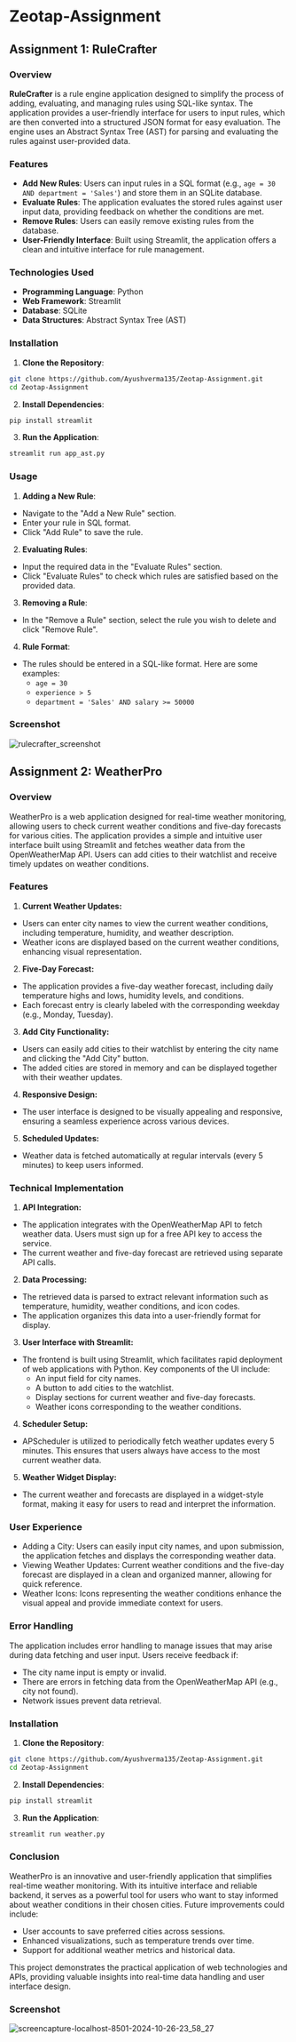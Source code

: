 # Zeotap-Assignment


## Assignment 1: RuleCrafter

### Overview

**RuleCrafter** is a rule engine application designed to simplify the process of adding, evaluating, and managing rules using SQL-like syntax. The application provides a user-friendly interface for users to input rules, which are then converted into a structured JSON format for easy evaluation. The engine uses an Abstract Syntax Tree (AST) for parsing and evaluating the rules against user-provided data.

### Features

- **Add New Rules**: Users can input rules in a SQL format (e.g., `age = 30 AND department = 'Sales'`) and store them in an SQLite database.
- **Evaluate Rules**: The application evaluates the stored rules against user input data, providing feedback on whether the conditions are met.
- **Remove Rules**: Users can easily remove existing rules from the database.
- **User-Friendly Interface**: Built using Streamlit, the application offers a clean and intuitive interface for rule management.

### Technologies Used

- **Programming Language**: Python
- **Web Framework**: Streamlit
- **Database**: SQLite
- **Data Structures**: Abstract Syntax Tree (AST)

### Installation

1. **Clone the Repository**:
```bash
git clone https://github.com/Ayushverma135/Zeotap-Assignment.git
cd Zeotap-Assignment
```

2. **Install Dependencies**:
  ```bash
  pip install streamlit
  ```

3. **Run the Application**:
  ```bash
  streamlit run app_ast.py
  ```

### Usage
1. **Adding a New Rule**:
   
  - Navigate to the "Add a New Rule" section.
  - Enter your rule in SQL format.
  - Click "Add Rule" to save the rule.

2. **Evaluating Rules**:

  - Input the required data in the "Evaluate Rules" section.
  - Click "Evaluate Rules" to check which rules are satisfied based on the provided data.

3. **Removing a Rule**:

  - In the "Remove a Rule" section, select the rule you wish to delete and click "Remove Rule".

4. **Rule Format**:
   
  - The rules should be entered in a SQL-like format. Here are some examples:
      - `age = 30`
      - `experience > 5`
      - `department = 'Sales' AND salary >= 50000`

### Screenshot

![rulecrafter_screenshot](https://github.com/user-attachments/assets/235ae6ca-f071-4d94-9ab4-db69392044f4)

## Assignment 2: WeatherPro 

### Overview 

WeatherPro is a web application designed for real-time weather monitoring, allowing users to check 
current weather conditions and five-day forecasts for various cities. The application provides a 
simple and intuitive user interface built using Streamlit and fetches weather data from the 
OpenWeatherMap API. Users can add cities to their watchlist and receive timely updates on weather 
conditions. 

### Features 
1. **Current Weather Updates:**
  - Users can enter city names to view the current weather conditions, including temperature, 
humidity, and weather description. 
  - Weather icons are displayed based on the current weather conditions, enhancing visual 
representation.

2. **Five-Day Forecast:** 
  - The application provides a five-day weather forecast, including daily temperature highs and 
lows, humidity levels, and conditions. 
  - Each forecast entry is clearly labeled with the corresponding weekday (e.g., Monday, 
Tuesday).

3. **Add City Functionality:** 
  - Users can easily add cities to their watchlist by entering the city name and clicking the "Add 
City" button. 
  - The added cities are stored in memory and can be displayed together with their weather 
updates.

4. **Responsive Design:**
  - The user interface is designed to be visually appealing and responsive, ensuring a seamless 
experience across various devices.

5. **Scheduled Updates:** 
  - Weather data is fetched automatically at regular intervals (every 5 minutes) to keep users 
informed.

### Technical Implementation 

1. **API Integration:** 
  - The application integrates with the OpenWeatherMap API to fetch weather data. Users must 
sign up for a free API key to access the service. 
  - The current weather and five-day forecast are retrieved using separate API calls.

2. **Data Processing:**
  - The retrieved data is parsed to extract relevant information such as temperature, humidity, 
weather conditions, and icon codes.
  - The application organizes this data into a user-friendly format for display.

3. **User Interface with Streamlit:**
  - The frontend is built using Streamlit, which facilitates rapid deployment of web applications 
with Python. Key components of the UI include: 
    - An input field for city names. 
    - A button to add cities to the watchlist. 
    - Display sections for current weather and five-day forecasts. 
    - Weather icons corresponding to the weather conditions.

4. **Scheduler Setup:**
  - APScheduler is utilized to periodically fetch weather updates every 5 minutes. This ensures 
that users always have access to the most current weather data.

5. **Weather Widget Display:** 
  - The current weather and forecasts are displayed in a widget-style format, making it easy for 
users to read and interpret the information.

### User Experience 
  - Adding a City: Users can easily input city names, and upon submission, the application 
fetches and displays the corresponding weather data. 
  - Viewing Weather Updates: Current weather conditions and the five-day forecast are 
displayed in a clean and organized manner, allowing for quick reference. 
  - Weather Icons: Icons representing the weather conditions enhance the visual appeal and 
provide immediate context for users. 

### Error Handling 

The application includes error handling to manage issues that may arise during data fetching and 
user input. Users receive feedback if: 
- The city name input is empty or invalid. 
- There are errors in fetching data from the OpenWeatherMap API (e.g., city not found). 
- Network issues prevent data retrieval. 

### Installation

1. **Clone the Repository**:
```bash
git clone https://github.com/Ayushverma135/Zeotap-Assignment.git
cd Zeotap-Assignment
```

2. **Install Dependencies**:
  ```bash
  pip install streamlit
  ```

3. **Run the Application**:
  ```bash
  streamlit run weather.py
  ```


### Conclusion 

WeatherPro is an innovative and user-friendly application that simplifies real-time weather 
monitoring. With its intuitive interface and reliable backend, it serves as a powerful tool for users 
who want to stay informed about weather conditions in their chosen cities. Future improvements 
could include: 
- User accounts to save preferred cities across sessions. 
- Enhanced visualizations, such as temperature trends over time. 
- Support for additional weather metrics and historical data.

This project demonstrates the practical application of web technologies and APIs, providing valuable 
insights into real-time data handling and user interface design. 

### Screenshot

![screencapture-localhost-8501-2024-10-26-23_58_27](https://github.com/user-attachments/assets/7f2fd818-aaa1-4c35-a3c2-d644fb8e66c9)
